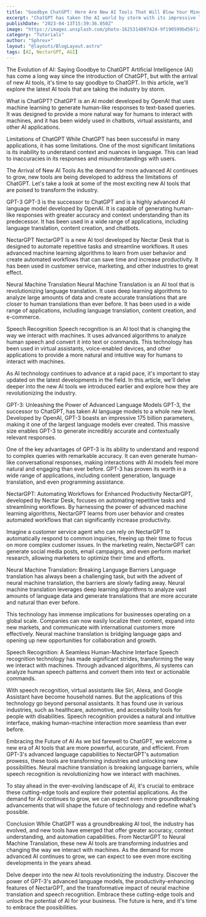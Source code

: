 ```yaml
---
title: "Goodbye ChatGPT: Here Are New AI Tools That Will Blow Your Mind"
excerpt: "ChatGPT has taken the AI world by storm with its impressive language processing capabilities. But as AI continues to evolve, new tools are emerging that are just as impressive, if not more so. In this article, we'll introduce you to some of the latest and greatest AI tools that are sure to blow your mind and leave ChatGPT in the dust."
publishDate: "2023-04-13T15:39:36.050Z"
image: "https://images.unsplash.com/photo-1625314887424-9f190599bd56?ixlib=rb-4.0.3&ixid=MnwxMjA3fDB8MHxwaG90by1wYWdlfHx8fGVufDB8fHx8&auto=format&fit=crop&w=387&q=80"
category: "Tutorials"
author: "Sphrex+"
layout: "@layouts/BlogLayout.astro"
tags: [AI, NectarGPT, AGI]
---
```


The Evolution of AI: Saying Goodbye to ChatGPT
Artificial Intelligence (AI) has come a long way since the introduction of ChatGPT, but with the arrival of new AI tools, it's time to say goodbye to ChatGPT. In this article, we'll explore the latest AI tools that are taking the industry by storm.

What is ChatGPT?
ChatGPT is an AI model developed by OpenAI that uses machine learning to generate human-like responses to text-based queries. It was designed to provide a more natural way for humans to interact with machines, and it has been widely used in chatbots, virtual assistants, and other AI applications.

Limitations of ChatGPT
While ChatGPT has been successful in many applications, it has some limitations. One of the most significant limitations is its inability to understand context and nuances in language. This can lead to inaccuracies in its responses and misunderstandings with users.

The Arrival of New AI Tools
As the demand for more advanced AI continues to grow, new tools are being developed to address the limitations of ChatGPT. Let's take a look at some of the most exciting new AI tools that are poised to transform the industry.

GPT-3
GPT-3 is the successor to ChatGPT and is a highly advanced AI language model developed by OpenAI. It is capable of generating human-like responses with greater accuracy and context understanding than its predecessor. It has been used in a wide range of applications, including language translation, content creation, and chatbots.

NectarGPT
NectarGPT is a new AI tool developed by Nectar Desk that is designed to automate repetitive tasks and streamline workflows. It uses advanced machine learning algorithms to learn from user behavior and create automated workflows that can save time and increase productivity. It has been used in customer service, marketing, and other industries to great effect.

Neural Machine Translation
Neural Machine Translation is an AI tool that is revolutionizing language translation. It uses deep learning algorithms to analyze large amounts of data and create accurate translations that are closer to human translations than ever before. It has been used in a wide range of applications, including language translation, content creation, and e-commerce.

Speech Recognition
Speech recognition is an AI tool that is changing the way we interact with machines. It uses advanced algorithms to analyze human speech and convert it into text or commands. This technology has been used in virtual assistants, voice-enabled devices, and other applications to provide a more natural and intuitive way for humans to interact with machines.

As AI technology continues to advance at a rapid pace, it's important to stay updated on the latest developments in the field. In this article, we'll delve deeper into the new AI tools we introduced earlier and explore how they are revolutionizing the industry.

GPT-3: Unleashing the Power of Advanced Language Models
GPT-3, the successor to ChatGPT, has taken AI language models to a whole new level. Developed by OpenAI, GPT-3 boasts an impressive 175 billion parameters, making it one of the largest language models ever created. This massive size enables GPT-3 to generate incredibly accurate and contextually relevant responses.

One of the key advantages of GPT-3 is its ability to understand and respond to complex queries with remarkable accuracy. It can even generate human-like conversational responses, making interactions with AI models feel more natural and engaging than ever before. GPT-3 has proven its worth in a wide range of applications, including content generation, language translation, and even programming assistance.

NectarGPT: Automating Workflows for Enhanced Productivity
NectarGPT, developed by Nectar Desk, focuses on automating repetitive tasks and streamlining workflows. By harnessing the power of advanced machine learning algorithms, NectarGPT learns from user behavior and creates automated workflows that can significantly increase productivity.

Imagine a customer service agent who can rely on NectarGPT to automatically respond to common inquiries, freeing up their time to focus on more complex customer issues. In the marketing realm, NectarGPT can generate social media posts, email campaigns, and even perform market research, allowing marketers to optimize their time and efforts.

Neural Machine Translation: Breaking Language Barriers
Language translation has always been a challenging task, but with the advent of neural machine translation, the barriers are slowly fading away. Neural machine translation leverages deep learning algorithms to analyze vast amounts of language data and generate translations that are more accurate and natural than ever before.

This technology has immense implications for businesses operating on a global scale. Companies can now easily localize their content, expand into new markets, and communicate with international customers more effectively. Neural machine translation is bridging language gaps and opening up new opportunities for collaboration and growth.

Speech Recognition: A Seamless Human-Machine Interface
Speech recognition technology has made significant strides, transforming the way we interact with machines. Through advanced algorithms, AI systems can analyze human speech patterns and convert them into text or actionable commands.

With speech recognition, virtual assistants like Siri, Alexa, and Google Assistant have become household names. But the applications of this technology go beyond personal assistants. It has found use in various industries, such as healthcare, automotive, and accessibility tools for people with disabilities. Speech recognition provides a natural and intuitive interface, making human-machine interaction more seamless than ever before.

Embracing the Future of AI
As we bid farewell to ChatGPT, we welcome a new era of AI tools that are more powerful, accurate, and efficient. From GPT-3's advanced language capabilities to NectarGPT's automation prowess, these tools are transforming industries and unlocking new possibilities. Neural machine translation is breaking language barriers, while speech recognition is revolutionizing how we interact with machines.

To stay ahead in the ever-evolving landscape of AI, it's crucial to embrace these cutting-edge tools and explore their potential applications. As the demand for AI continues to grow, we can expect even more groundbreaking advancements that will shape the future of technology and redefine what's possible.

Conclusion
While ChatGPT was a groundbreaking AI tool, the industry has evolved, and new tools have emerged that offer greater accuracy, context understanding, and automation capabilities. From NectarGPT to Neural Machine Translation, these new AI tools are transforming industries and changing the way we interact with machines. As the demand for more advanced AI continues to grow, we can expect to see even more exciting developments in the years ahead.

Delve deeper into the new AI tools revolutionizing the industry. Discover the power of GPT-3's advanced language models, the productivity-enhancing features of NectarGPT, and the transformative impact of neural machine translation and speech recognition. Embrace these cutting-edge tools and unlock the potential of AI for your business. The future is here, and it's time to embrace the possibilities.
